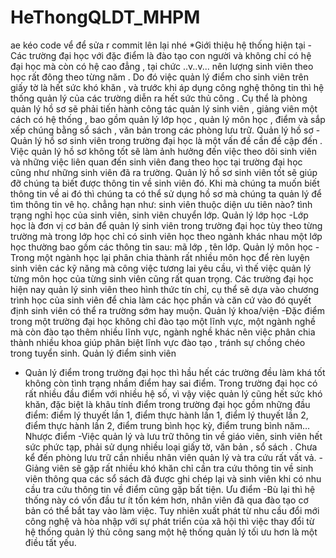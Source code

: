 # HeThongQLDT_MHPM
ae kéo code vể để sửa r commit lên lại nhé
*Giới thiệu hệ thống hiện tại
-Các trường đại học với đặc điểm là đào tạo con người và không chỉ có hệ đại học mà còn có hệ cao đẳng , tại chức ..v..v... nên lượng sinh viên theo học rất đông theo từng năm . Do đó việc quản lý điểm cho sinh viên trên giấy tờ là hết sức khó khăn , và trước khi áp dụng công nghệ thông tin thì hệ thống quản lý của các trường diễn ra hết sức thủ công . Cụ thể là phòng quản lý hồ sơ sẽ phải tiến hành công tác quản lý sinh viên , giảng viên một cách có hệ thống , bao gồm quản lý lớp học , quản lý môn học , điểm và sắp xếp chúng  bằng sổ sách , văn bản trong các phòng lưu trữ.
Quản lý hồ sơ
-Quản lý hồ sơ sinh viên trong trường đại học là một vấn đề cần đề cập đến . Việc quản lý hồ sơ không tốt sẽ làm ảnh hưởng đến việc theo dõi sinh viên và những việc liên quan đến sinh viên đang theo học tại trường đại học cũng như những sinh viên đã ra trường. Quản lý hồ sơ sinh viên tốt sẽ giúp đỡ chúng ta biết được thông tin về sinh viên đó. Khi mà chúng ta muốn biết thông tin về ai đó thì chúng ta có thể sử dụng hồ sơ mà chúng ta quản lý để tìm thông tin vê họ. chẳng hạn như: sinh viên thuộc diện ưu tiên nào? tình trạng nghỉ học của sinh viên, sinh viên chuyển lớp.
Quản lý lớp học
-Lớp học là đơn vị cơ bản để quản lý sinh viên trong trường đại học tùy theo từng trường mà trong lớp học chỉ có sinh viên học theo ngành khác nhau một lớp học thường bao gồm các thông tin sau: mã lớp , tên lớp.
Quản lý môn học
-Trong một ngành học lại phân chia thành rất nhiều môn học để rèn luyện sinh viên các kỹ năng mà công việc tương lai yêu cầu, vì thế việc quản lý từng môn học của từng sinh viên cũng rất quan trọng. Các trường đại học hiện nay quản lý sinh viên theo hình thức tín chỉ, cụ thể sẽ dựa vào chương trình học của sinh viên để chia làm các học phần và căn cứ vào đó quyết định sinh viên có thể ra trường sớm hay muộn.
Quản lý khoa/viện
-Đặc điểm trong một trường đại học không chỉ đào tạo một lĩnh vực, một ngành nghề mà còn đào tạo thêm nhiều lĩnh vực, ngành nghề khác nên việc phân chia thành nhiều khoa giúp phân biệt lĩnh vực đào tạo , tránh sự chồng chéo trong tuyển sinh.
Quản lý điểm sinh viên
- Quản lý điểm trong trường đại học thì hầu hết các trường đều làm khá tốt không còn tình trạng nhầm điểm hay sai điểm. Trong trường đại học có rất nhiều đầu điểm với nhiều hệ số, vì vậy việc quản lý cũng hết sức khó khăn, đặc biệt là khâu tính điểm trong trường đại học gồm những đầu điểm: điểm lý thuyết lần 1, điểm thực hành lần 1, điểm lý thuyết lần 2, điểm thực hành lần 2, điểm trung bình học kỳ, điểm trung bình năm…
Nhược điểm
-Việc quản lý và lưu trữ thông tin về giáo viên, sinh viên hết sức phức tạp, phải sử dụng nhiều loại giấy tờ, văn bản , sổ sách . Chưa kể đến phòng lưu trữ cần nhiều nhân viên quản lý và tra cứu rất vất vả.
-Giảng viên sẽ gặp rất nhiều khó khăn chỉ cần tra cứu thông tin về sinh viên thông qua các sổ sách đã được ghi chép lại và sinh viên khi có nhu cầu tra cứu thông tin về điểm cũng gặp bất tiện.
Ưu điểm
-Bù lại thì hệ thống này có vốn đầu tư ít tốn kém hơn, nhân viên đã qua đào tạo cơ bản có thể bắt tay vào làm việc. Tuy nhiên xuất phát từ nhu cầu đổi mới công nghệ và hòa nhập với sự phát triển của xã hội thì việc thay đổi từ hệ thống quản lý thủ công sang một hệ thống quản lý tối ưu hơn là một điều tất yếu.
